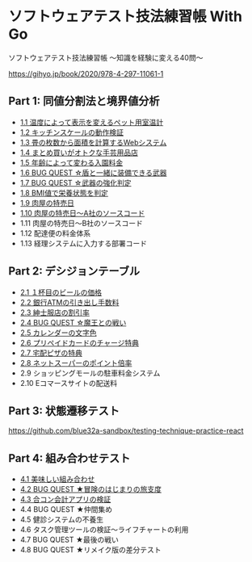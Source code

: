 # ソフトウェアテスト技法練習帳 With Go

ソフトウェアテスト技法練習帳 ～知識を経験に変える40問～

https://gihyo.jp/book/2020/978-4-297-11061-1

## Part 1: 同値分割法と境界値分析

- [1.1 温度によって表示を変えるペット用室温計](cmd/part1/ques01/thermometer_test.go)
- [1.2 キッチンスケールの動作検証](cmd/part1/ques02/kitchen_scale_test.go)
- [1.3 畳の枚数から面積を計算するWebシステム](cmd/part1/ques03/area_test.go)
- [1.4 まとめ買いがオトクな手芸用品店](cmd/part1/ques04/calculation_test.go)
- [1.5 年齢によって変わる入園料金](cmd/part1/ques05/price_test.go)
- [1.6 BUG QUEST ☆盾と一緒に装備できる武器](cmd/part1/ques06/equipment_test.go)
- [1.7 BUG QUEST ☆武器の強化判定](cmd/part1/ques07/upgrade_test.go)
- [1.8 BMI値で栄養状態を判定](cmd/part1/ques08/bmi_test.go)
- [1.9 肉屋の特売日](cmd/part1/ques09/discount_test.go)
- [1.10 肉屋の特売日～A社のソースコード](cmd/part1/ques10/discount_test.go)
- 1.11 肉屋の特売日～B社のソースコード
- 1.12 配達便の料金体系
- 1.13 経理システムに入力する部署コード

## Part 2: デシジョンテーブル

- [2.1 １杯目のビールの価格](cmd/part2/ques01/README.md)
- [2.2 銀行ATMの引き出し手数料](cmd/part2/ques02/README.md)
- [2.3 紳士服店の割引率](cmd/part2/ques03/README.md)
- [2.4 BUG QUEST ☆魔王との戦い](cmd/part2/ques04/README.md)
- [2.5 カレンダーの文字色](cmd/part2/ques05/README.md)
- [2.6 プリペイドカードのチャージ特典](cmd/part2/ques06/README.md)
- [2.7 宅配ピザの特典](cmd/part2/ques07/README.md)
- [2.8 ネットスーパーのポイント倍率](cmd/part2/ques08/README.md)
- 2.9 ショッピングモールの駐車料金システム
- 2.10 Eコマースサイトの配送料

## Part 3: 状態遷移テスト

https://github.com/blue32a-sandbox/testing-technique-practice-react

## Part 4: 組み合わせテスト

- [4.1 美味しい組み合わせ](cmd/part4/ques01/README.md)
- [4.2 BUG QUEST ★冒険のはじまりの旅支度](cmd/part4/ques02/README.md)
- [4.3 合コン会計アプリの検証](cmd/part4/ques03/README.md)
- 4.4 BUG QUEST ★仲間集め
- 4.5 健診システムの不養生
- 4.6 タスク管理ツールの検証～ライフチャートの利用
- 4.7 BUG QUEST ★最後の戦い
- 4.8 BUG QUEST ★リメイク版の差分テスト

